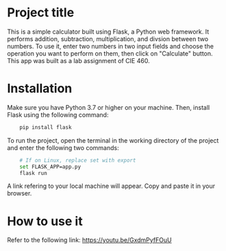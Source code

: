 # Project title
This is a simple calculator built using Flask, a Python web framework. It performs addition, subtraction, multiplication, and divsion between two numbers. To use it, enter two numbers in two input fields and choose the operation you want to perform on them, then click on "Calculate" button. This app was built as a lab assignment of CIE 460.

# Installation 
Make sure you have Python 3.7 or higher on your machine. Then, install Flask using the following command:
```bash
    pip install flask
```
To run the project, open the terminal in the working directory of the project and enter the following two commands:
```bash 
    # If on Linux, replace set with export
    set FLASK_APP=app.py
    flask run
```
A link refering to your local machine will appear. Copy and paste it in your browser.

# How to use it 
Refer to the following link: https://youtu.be/GxdmPyfFOuU

